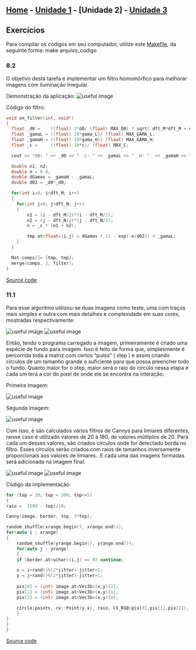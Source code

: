 ## [Home](index.md) - [Unidade 1](unidade1.md) - [Unidade 2] - [Unidade 3](unidade3.md)

## Exercícios

Para compilar os códigos em seu computador, utilize este [Makefile](code/Makefile),
da seguinte forma: make arquivo_codigo

### 8.2 
O objetivo desta tarefa é implementar um filtro homomórfico para melhorar imagens com iluminação irregular.

Demonstração da aplicação:
![useful image](image/uni2/q1.png)

Código do filtro:
```c++
void on_filter(int, void*)
{
  float _d0 =    ((float) 2*d0/ (float) MAX_D0) * sqrt( dft_M*dft_M + dft_N*dft_N )/2;
  float _gamaL = ((float) 10*gama_L)/ (float) MAX_GAMA_L;
  float _gamaH = ((float) 10*gama_H)/ (float) MAX_GAMA_H;
  float _c =     ((float) 10*c)/ (float) MAX_C;

  cout << "d0: " << _d0 << "  L: " << _gamaL << "  H: "  << _gamaH << "  c: " << _c << endl;

  double n1, n2;
  double n = 0.0;
  double dGamas = _gamaH - _gamaL;
  double d02 = _d0*_d0;

  for(int i=0; i<dft_M; i++)
  {
    for(int j=0; j<dft_N; j++)
    {
        n1 = (i - dft_M/2)*(i - dft_M/2);
        n2 = (j - dft_N/2)*(j - dft_N/2);
        n = _c * (n1 + n2);

        tmp.at<float>(i,j) = dGamas * (1 - exp(-n/d02)) + _gamaL;
    }
  }

  Mat comps[]= {tmp, tmp};
  merge(comps, 2, filter);
}
```
[Source code](code/uni2/q1.cpp)

### 11.1

Para esse algoritmo utilizou-se duas imagens como teste, uma com traços mais simples e outra com mais detalhes e complexidade em suas cores, mostradas respectivamente:

![useful image](image/uni2/q2a1.jpeg) ![useful image](image/uni2/q2b1.jpeg)

Então, tendo o programa carregado a imagem, primeiramente é criado uma espécie de fundo para imagem. Isso é feito de forma que, simplesmente é percorrida toda a matriz com certos “pulos” ( step ) e assim criando círculos de um tamanho grande o suficiente para que possa preencher todo o fundo. Quanto maior for o step, maior será o raio do círculo nessa etapa e cada um terá a cor do pixel de onde ele se encontra na interação.

Primeira imagem:

![useful image](image/uni2/q2a2.jpeg)

Segunda imagem:

![useful image](image/uni2/q2b2.jpeg)

Com isso, é são calculados vários filtros de Cannys para limiares diferentes, nesse caso é utilizado valores de 20 à 180, de valores múltiplos de 20. Para cada um desses valores, são criados círculos onde for detectado borda no filtro.                         Esses círculos serão criados com raios de tamanhos inversamente proporcionais aos valores de limiares.. E cada uma das imagens formadas será adicionada na imagem final.

![useful image](image/uni2/q2a3.jpeg) ![useful image](image/uni2/q2b3.jpeg)


Código da implementação:


```c++
for (top = 20; top < 200; top+=5)
{
raio =  (200 - top)/10;

Canny(image, border, top, 3*top);

random_shuffle(xrange.begin(), xrange.end());  
for(auto i : xrange)
{
	random_shuffle(yrange.begin(), yrange.end());
	for(auto j : yrange)
	{
	if (border.at<uchar>(i,j) == 0) continue;

	x = i+rand()%(2*jitter)-jitter+1;
	y = j+rand()%(2*jitter)-jitter+1;
	
	pix[0] = (int) image.at<Vec3b>(x,y)[2];
	pix[1] = (int) image.at<Vec3b>(x,y)[1];
	pix[2] = (int) image.at<Vec3b>(x,y)[0];

	circle(points, cv::Point(y,x), raio, CV_RGB(pix[0],pix[1],pix[2]), -1, CV_AA);
	}
}
}
}
```
[Source code](code/uni2/q2.cpp)


